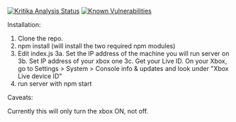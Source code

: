 [![Kritika Analysis Status](https://kritika.io/users/lancew/repos/7441030163317893/heads/master/status.svg)](https://kritika.io/users/lancew/repos/7441030163317893/heads/master/)
[![Known Vulnerabilities](https://snyk.io/test/github/lancew/alexa-xbox/badge.svg?targetFile=package.json)](https://snyk.io/test/github/lancew/alexa-xbox?targetFile=package.json)

Installation:

1. Clone the repo.
2. npm install (will install the two required npm modules)
3. Edit index.js
  3a. Set the IP address of the machine you will run server on
  3b. Set IP address of your xbox one
  3c. Get your Live ID. On your Xbox, go to Settings > System > Console info
      & updates and look under "Xbox Live device ID"
4. run server with npm start

Caveats:

Currently this will only turn the xbox ON, not off.

